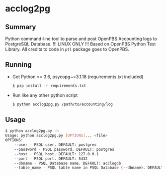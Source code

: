 # acclog2pg
## Summary
Python command-line tool to parse and post OpenPBS Accounting logs to PostgreSQL Database.
!!! LINUX ONLY !!!
Based on OpenPBS Python Test Library. All credits to code in `ptl` package goes to OpenPBS.

## Running
- Get Python >= 3.6, psycopg~=3.1.18 (requirements.txt included)
  ```bash
  $ pip install -r requirements.txt
  ```
- Run like any other python script
  ```bash
  $ python acclog2pg.py /path/to/accounting/log

## Usage
```bash
$ python acclog2pg.py -h
Usage: python acclog2pg.py [OPTIONS]... <file>
OPTIONS:
    --user - PSQL user. DEFAULT: postgres
    --password - PSQL password. DEFAULT: postgres
    --host - PSQL host. DEFAULT: 127.0.0.1
    --port - PSQL port. DEFAULT: 5432
    --dbname - PSQL Database name. DEFAULT: acclogdb
    --table_name - PSQL table name in PSQL Database (--dbname). DEFAULT: accjobs
```
